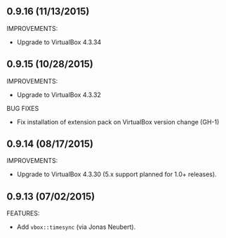 ## 0.9.16 (11/13/2015)

IMPROVEMENTS:

* Upgrade to VirtualBox 4.3.34

## 0.9.15 (10/28/2015)

IMPROVEMENTS:

* Upgrade to VirtualBox 4.3.32

BUG FIXES

* Fix installation of extension pack on VirtualBox version change (GH-1)

## 0.9.14 (08/17/2015)

IMPROVEMENTS:

* Upgrade to VirtualBox 4.3.30 (5.x support planned for 1.0+ releases).


## 0.9.13 (07/02/2015)

FEATURES:

* Add `vbox::timesync` (via Jonas Neubert).
